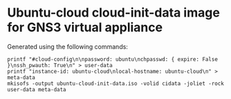 # Ubuntu-cloud cloud-init-data image for GNS3 virtual appliance

Generated using the following commands:

```
printf "#cloud-config\n\npassword: ubuntu\nchpasswd: { expire: False }\nssh_pwauth: True\n" > user-data
printf "instance-id: ubuntu-cloud\nlocal-hostname: ubuntu-cloud\n" > meta-data
mkisofs -output ubuntu-cloud-init-data.iso -volid cidata -joliet -rock user-data meta-data
```
